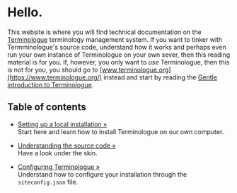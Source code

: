 # Hello.

This website is where you will find technical documentation on the [Terminologue](https://www.terminologue.org/) terminology management system. If you want to tinker with Termminologue's source code, understand how it works and perhaps even run your own instance of Terminologue on your own sever, then this reading material is for you. If, however, you only want to *use* Terminologue, then this is not for you, you should go to [www.terminologue.org](https://www.terminologue.org/) instead and start by reading the [Gentle introduction to Terminologue](https://www.terminologue.org/docs/intro.en/).

## Table of contents

- [Setting up a local installation »](installation.md)  
  Start here and learn how to install Terminologue on our own computer.

- [Understanding the source code »](sourcecode.md)  
  Have a look under the skin.

- [Configuring Terminologue »](configuring.md)  
  Understand how to configure your installation through the `siteconfig.json` file.
